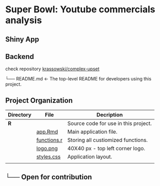 Super Bowl: Youtube commercials analysis
==============================

## Shiny App


## Backend
check repository [krassowski/complex-upset](https://github.com/krassowski/complex-upset)

  └── README.md          <- The top-level README for developers using this project.

Project Organization
------------

| **Directory** | **File**             | **Decription**           |
| ------- | ---------------- | ----------------  |       
| **R**     |                  | Source code for use in this project. |  
|         | [app.Rmd](https://github.com/joint-hubs/superbowl-commercials/blob/main/src/app.Rmd) | Main application file. |
|         | [functions.r](https://github.com/joint-hubs/superbowl-commercials/blob/main/src/functions.r) | Storing all custiomized functions. |  
|         | [logo.png](https://github.com/mjoint-hubs/superbowl-commercials/blob/master/src/logo.png) | 40X40 px - top left corner logo. |
|         | [styles.css](https://github.com/joint-hubs/superbowl-commercials/blob/master/src/styles.css) | Application layout. |
|         |                  |                   |       

##    └── Open for contribution 
